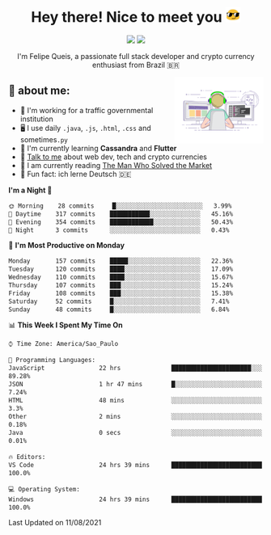 
<h1 align="center">Hey there! Nice to meet you <img src="assets/sunglasses.gif" width="30"/></h1>

<p align="center">
  <a href="https://www.linkedin.com/in/fqueis"><img src="https://img.shields.io/badge/-LinkedIn-blue?style=flat&logo=Linkedin&logoColor=white" /></a>
  <a href="mailto:fqueis@gmail.com"><img src="https://img.shields.io/badge/-Gmail-c14438?style=flat&logo=Gmail&logoColor=white" /></a>
</p>

<p align="center">I'm Felipe Queis, a passionate full stack developer and crypto currency enthusiast from Brazil 🇧🇷</p>

<img width="35%" align="right" alt="fqueis" src="assets/profile.gif" /></p>

## 🤵 about me:

- 🏢 I'm working for a traffic governmental institution
- 🖥️ I use daily `.java`, `.js`, `.html`, `.css` and sometimes`.py`
- 🌱 I'm currently learning **Cassandra** and **Flutter**
- 💬 [Talk to me](https://github.com/fqueis/fqueis/discussions) about web dev, tech and crypto currencies
- 📖 I am currently reading [The Man Who Solved the Market](https://amzn.com/073521798X)
- 💭 Fun fact: ich lerne Deutsch 🇩🇪

<!--START_SECTION:waka-->
**I'm a Night 🦉** 

```text
🌞 Morning    28 commits     █░░░░░░░░░░░░░░░░░░░░░░░░   3.99% 
🌆 Daytime    317 commits    ███████████░░░░░░░░░░░░░░   45.16% 
🌃 Evening    354 commits    ████████████░░░░░░░░░░░░░   50.43% 
🌙 Night      3 commits      ░░░░░░░░░░░░░░░░░░░░░░░░░   0.43%

```
📅 **I'm Most Productive on Monday** 

```text
Monday       157 commits    █████░░░░░░░░░░░░░░░░░░░░   22.36% 
Tuesday      120 commits    ████░░░░░░░░░░░░░░░░░░░░░   17.09% 
Wednesday    110 commits    ████░░░░░░░░░░░░░░░░░░░░░   15.67% 
Thursday     107 commits    ███░░░░░░░░░░░░░░░░░░░░░░   15.24% 
Friday       108 commits    ███░░░░░░░░░░░░░░░░░░░░░░   15.38% 
Saturday     52 commits     █░░░░░░░░░░░░░░░░░░░░░░░░   7.41% 
Sunday       48 commits     █░░░░░░░░░░░░░░░░░░░░░░░░   6.84%

```


📊 **This Week I Spent My Time On** 

```text
⌚︎ Time Zone: America/Sao_Paulo

💬 Programming Languages: 
JavaScript               22 hrs              ██████████████████████░░░   89.28% 
JSON                     1 hr 47 mins        █░░░░░░░░░░░░░░░░░░░░░░░░   7.24% 
HTML                     48 mins             ░░░░░░░░░░░░░░░░░░░░░░░░░   3.3% 
Other                    2 mins              ░░░░░░░░░░░░░░░░░░░░░░░░░   0.18% 
Java                     0 secs              ░░░░░░░░░░░░░░░░░░░░░░░░░   0.01%

🔥 Editors: 
VS Code                  24 hrs 39 mins      █████████████████████████   100.0%

💻 Operating System: 
Windows                  24 hrs 39 mins      █████████████████████████   100.0%

```


 Last Updated on 11/08/2021
<!--END_SECTION:waka-->
